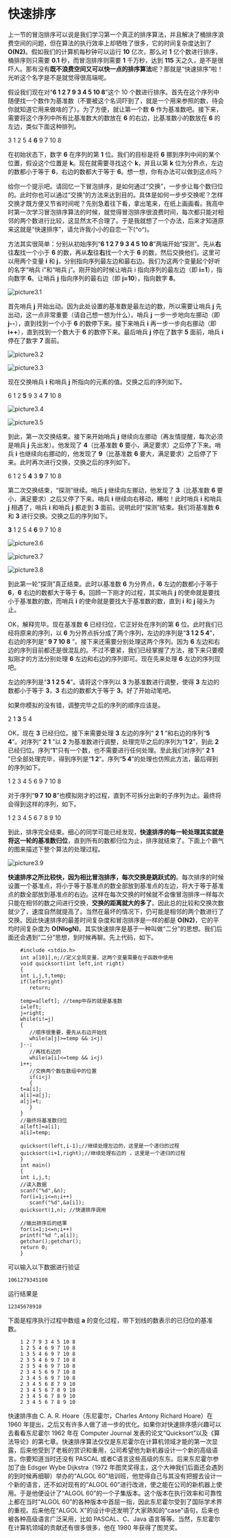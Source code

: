 # 快速排序

上一节的冒泡排序可以说是我们学习第一个真正的排序算法，并且解决了桶排序浪费空间的问题，但在算法的执行效率上却牺牲了很多，它的时间复杂度达到了 **O(N2)**。假如我们的计算机每秒钟可以运行 **10** 亿次，那么对 **1** 亿个数进行排序，桶排序则只需要 **0.1** 秒，而冒泡排序则需要 **1** 千万秒，达到 **115** 天之久，是不是很吓人。那有没有**既不浪费空间又可以快一点的排序算法**呢？那就是“快速排序”啦！光听这个名字是不是就觉得很高端呢。

假设我们现在对“**6 1 2 7 9 3 4 5 10 8**”这个 10 个数进行排序。首先在这个序列中随便找一个数作为基准数（不要被这个名词吓到了，就是一个用来参照的数，待会你就知道它用来做啥的了）。为了方便，就让第一个数 **6** 作为基准数吧。接下来，需要将这个序列中所有比基准数大的数放在 **6** 的右边，比基准数小的数放在 **6** 的左边，类似下面这种排列。

3 1 2 5 4 **6** 9 7 10 8

在初始状态下，数字 **6** 在序列的第 **1** 位。我们的目标是将 **6** 挪到序列中间的某个位置，假设这个位置是 **k**。现在就需要寻找这个 **k**，并且以第 **k** 位为分界点，左边的数都小于等于 **6**，右边的数都大于等于 **6**。想一想，你有办法可以做到这点吗？

给你一个提示吧。请回忆一下冒泡排序，是如何通过“交换”，一步步让每个数归位的。此时你也可以通过“交换”的方法来达到目的。具体是如何一步步交换呢？怎样交换才既方便又节省时间呢？先别急着往下看，拿出笔来，在纸上画画看。我高中时第一次学习冒泡排序算法的时候，就觉得冒泡排序很浪费时间，每次都只能对相邻的两个数进行比较，这显然太不合理了。于是我就想了一个办法，后来才知道原来这就是“快速排序”，请允许我小小的自恋一下(^o^)。

方法其实很简单：分别从初始序列“**6 1 2 7 9 3 4 5 10 8**”两端开始“探测”。先从**右**往**左**找一个小于 **6** 的数，再从**左**往**右**找一个大于 **6** 的数，然后交换他们。这里可以用两个变量 **i** 和 **j**，分别指向序列最左边和最右边。我们为这两个变量起个好听的名字“哨兵 i”和“哨兵 j”。刚开始的时候让哨兵 i 指向序列的最左边（即 **i=1**），指向数字 **6**。让哨兵 **j** 指向序列的最右边（即 **j=10**），指向数字 **8**。

![picture3.1](快速排序.assets/3.1.png)

首先哨兵 **j** 开始出动。因为此处设置的基准数是最左边的数，所以需要让哨兵 **j** 先出动，这一点非常重要（请自己想一想为什么）。哨兵 **j** 一步一步地向左挪动（即 **j--**），直到找到一个小于 **6** 的数停下来。接下来哨兵 **i** 再一步一步向右挪动（即 **i++**），直到找到一个数大于 **6** 的数停下来。最后哨兵 **j** 停在了数字 **5** 面前，哨兵 **i** 停在了数字 **7** 面前。

![picture3.2](快速排序.assets/3.2.png)

![picture3.3](快速排序.assets/3.3.png)

现在交换哨兵 **i** 和哨兵 **j** 所指向的元素的值。交换之后的序列如下。

6 1 2 **5** 9 3 4 **7** 10 8

![picture3.4](快速排序.assets/3.4.png)

![picture3.5](快速排序.assets/3.5.png)

到此，第一次交换结束。接下来开始哨兵 **j** 继续向左挪动（再友情提醒，每次必须是哨兵 **j** 先出发）。他发现了 **4**（比基准数 **6** 要小，满足要求）之后停了下来。哨兵 **i** 也继续向右挪动的，他发现了 **9**（比基准数 **6** 要大，满足要求）之后停了下来。此时再次进行交换，交换之后的序列如下。

6 1 2 5 **4** 3 **9** 7 10 8

第二次交换结束，“探测”继续。哨兵 **j** 继续向左挪动，他发现了 **3**（比基准数 **6** 要小，满足要求）之后又停了下来。哨兵 **i** 继续向右移动，糟啦！此时哨兵 **i** 和哨兵 **j** 相遇了，哨兵 **i** 和哨兵 **j** 都走到 **3** 面前。说明此时“探测”结束。我们将基准数 **6** 和 **3** 进行交换。交换之后的序列如下。

**3** 1 2 5 4 **6** 9 7 10 8

![picture3.6](快速排序.assets/3.6.png)

![picture3.7](快速排序.assets/3.7.png)

![picture3.8](快速排序.assets/3.8.png)

到此第一轮“探测”真正结束。此时以基准数 **6** 为分界点，**6** 左边的数都小于等于 **6**，**6** 右边的数都大于等于 **6**。回顾一下刚才的过程，其实哨兵 **j** 的使命就是要找小于基准数的数，而哨兵 **i** 的使命就是要找大于基准数的数，直到 **i** 和 **j** 碰头为止。

OK，解释完毕。现在基准数 **6** 已经归位，它正好处在序列的第 **6** 位。此时我们已经将原来的序列，以 **6** 为分界点拆分成了两个序列，左边的序列是“**3 1 2 5 4**”，右边的序列是“ **9 7 10 8** ”。接下来还需要分别处理这两个序列。因为 **6** 左边和右边的序列目前都还是很混乱的。不过不要紧，我们已经掌握了方法，接下来只要模拟刚才的方法分别处理 **6** 左边和右边的序列即可。现在先来处理 **6** 左边的序列现吧。

左边的序列是“**3 1 2 5 4**”。请将这个序列以 **3** 为基准数进行调整，使得 **3** 左边的数都小于等于 **3**，**3** 右边的数都大于等于 **3**。好了开始动笔吧。

如果你模拟的没有错，调整完毕之后的序列的顺序应该是。

2 1 **3** 5 4

OK，现在 **3** 已经归位。接下来需要处理 **3** 左边的序列“ **2 1** ”和右边的序列“**5 4**”。对序列“ **2 1** ”以 **2** 为基准数进行调整，处理完毕之后的序列为“**1 2**”，到此 **2** 已经归位。序列“**1**”只有一个数，也不需要进行任何处理。至此我们对序列“ **2 1** ”已全部处理完毕，得到序列是“**1 2**”。序列“**5 4**”的处理也仿照此方法，最后得到的序列如下。

1 2 3 4 5 6 9 7 10 8

对于序列“**9 7 10 8**”也模拟刚才的过程，直到不可拆分出新的子序列为止。最终将会得到这样的序列，如下。

1 2 3 4 5 6 7 8 9 10

到此，排序完全结束。细心的同学可能已经发现，**快速排序的每一轮处理其实就是将这一轮的基准数归位**，直到所有的数都归位为止，排序就结束了。下面上个霸气的图来描述下整个算法的处理过程。

![picture3.9](快速排序.assets/3.9.png)

**快速排序之所比较快，因为相比冒泡排序，每次交换是跳跃式的**。每次排序的时候设置一个基准点，将小于等于基准点的数全部放到基准点的左边，将大于等于基准点的数全部放到基准点的右边。这样在每次交换的时候就不会像冒泡排序一样每次只能在相邻的数之间进行交换，**交换的距离就大的多了**。因此总的比较和交换次数就少了，速度自然就提高了。当然在最坏的情况下，仍可能是相邻的两个数进行了交换。因此快速排序的最差时间复杂度和冒泡排序是一样的都是 **O(N2)**，它的平均时间复杂度为 **O(NlogN)**。其实快速排序是基于一种叫做“二分”的思想。我们后面还会遇到“二分”思想，到时候再聊。先上代码，如下。

```
    #include <stdio.h>
    int a[101],n;//定义全局变量，这两个变量需要在子函数中使用
    void quicksort(int left,int right)
    {
    int i,j,t,temp;
    if(left>right)
       return;

    temp=a[left]; //temp中存的就是基准数
    i=left;
    j=right;
    while(i!=j)
    {
       //顺序很重要，要先从右边开始找
       while(a[j]>=temp && i<j)
    j--;
       //再找右边的
       while(a[i]<=temp && i<j)
    i++;
       //交换两个数在数组中的位置
       if(i<j)
       {
    t=a[i];
    a[i]=a[j];
    a[j]=t;
       }
    }
    //最终将基准数归位
    a[left]=a[i];
    a[i]=temp;

    quicksort(left,i-1);//继续处理左边的，这里是一个递归的过程
    quicksort(i+1,right);//继续处理右边的 ，这里是一个递归的过程
    }
    int main()
    {
    int i,j,t;
    //读入数据
    scanf("%d",&n);
    for(i=1;i<=n;i++)
       scanf("%d",&a[i]);
    quicksort(1,n); //快速排序调用

    //输出排序后的结果
    for(i=1;i<=n;i++)
    printf("%d ",a[i]);
    getchar();getchar();
    return 0;
    }
```

可以输入以下数据进行验证

```
1061279345108
```

运行结果是

```
12345678910
```

下面是程序执行过程中数组 **a** 的变化过程，带下划线的数表示的已归位的基准数。

```
    1 2 7 9 3 4 5 10 8
    1 2 5 4 6 9 7 10 8
    1 3 5 4 6 9 7 10 8
    2 3 5 4 6 9 7 10 8
    2 3 5 4 6 9 7 10 8
    2 3 4 5 6 9 7 10 8
    2 3 4 5 6 9 7 10 8
    2 3 4 5 6 8 7 9 10
    2 3 4 5 6 7 8 9 10
    2 3 4 5 6 7 8 9 10
    2 3 4 5 6 7 8 9 10
```

快速排序由 C. A. R. Hoare（东尼霍尔，Charles Antony Richard Hoare）在 1960 年提出，之后又有许多人做了进一步的优化。如果你对快速排序感兴趣可以去看看东尼霍尔 1962 年在 Computer Journal 发表的论文“Quicksort”以及《算法导论》的第七章。快速排序算法仅仅是东尼霍尔在计算机领域才能的第一次显露，后来他受到了老板的赏识和重用，公司希望他为新机器设计一个新的高级语言。你要知道当时还没有 PASCAL 或者C语言这些高级的东东。后来东尼霍尔参加了由 Edsger Wybe Dijkstra（1972 年图灵奖得主，这个大神我们后面还会遇到的到时候再细聊）举办的“ALGOL 60”培训班，他觉得自己与其没有把握去设计一个新的语言，还不如对现有的“ALGOL 60”进行改进，使之能在公司的新机器上使用。于是他便设计了“ALGOL 60”的一个子集版本。这个版本在执行效率和可靠性上都在当时“ALGOL 60”的各种版本中首屈一指，因此东尼霍尔受到了国际学术界的重视。后来他在“ALGOL X”的设计中还发明了大家熟知的“case”语句，后来也被各种高级语言广泛采用，比如 PASCAL、C、Java 语言等等。当然，东尼霍尔在计算机领域的贡献还有很多很多，他在 1980 年获得了图灵奖。
